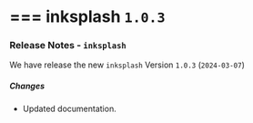 ===
inksplash **`1.0.3`**
===

### Release Notes - `inksplash`

We have release the new `inksplash` Version `1.0.3` (`2024-03-07`)

##### Changes

- Updated documentation.
